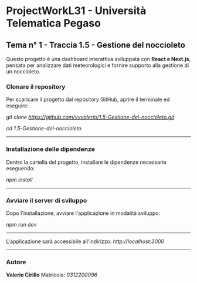 # ProjectWorkL31 - Università Telematica Pegaso
## Tema n° 1 - Traccia 1.5 - Gestione del noccioleto

Questo progetto è una dashboard interattiva sviluppata con **React e Next.js**, pensata per analizzare dati meteorologici e fornire supporto alla gestione di un noccioleto.

### Clonare il repository
Per scaricare il progetto dal repository GitHub, aprire il terminale ed eseguire:

*git clone https://github.com/vvvalerio/1.5-Gestione-del-noccioleto.git*

*cd 1.5-Gestione-del-noccioleto*

------------------------------------------------------------------------------------
### Installazione delle dipendenze
Dentro la cartella del progetto, installare le dipendenze necessarie eseguendo:

*npm install*

------------------------------------------------------------------------------------
### Avviare il server di sviluppo
Dopo l'installazione, avviare l'applicazione in modalità sviluppo:

*npm run dev*

------------------------------------------------------------------------------------

L'applicazione sarà accessibile all'indirizzo:
*http://localhost:3000*

------------------------------------------------------------------------------------

### Autore
**Valerio Cirillo**
Matricola: *0312200096*
